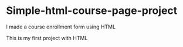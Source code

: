 # Simple-html-course-page-project
I made a course enrollment form using HTML


This is my first project with HTML
